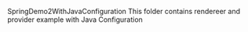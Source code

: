 SpringDemo2WithJavaConfiguration
This folder contains rendereer and provider example with Java Configuration
